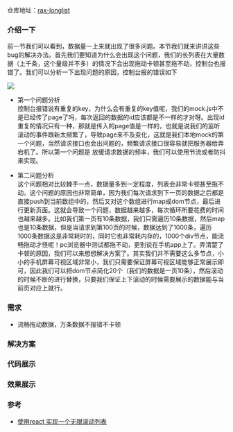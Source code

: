 仓库地址：[rax-longlist](https://github.com/XingGuoZM/native-module/tree/master/rax-longlist) 
### 介绍一下  
前一节我们可以看到，数据量一上来就出现了很多问题。本节我们就来讲讲这些bug的解决办法。首先我们要知道为什么会出现这个问题，我们的长列表在大量数据（上千条，这个量级并不多）的情况下会出现拖动卡顿甚至拖不动，控制台也报错了。我们可以分析一下出现问题的原因，控制台报的错误如下

![](https://img2020.cnblogs.com/blog/1347757/202008/1347757-20200818233701126-388781468.png)

- 第一个问题分析  
  控制台报错说有重复的key，为什么会有重复的key值呢，我们的mock.js中不是已经传了page了吗，每次返回的数据的id应该都是不一样的才对呀。出现id重复的情况只有一种，那就是传入的page值是一样的，也就是说我们的监听滚动的事件跟新太频繁了，导致page来不及变化，这就是我们本地mock的第一个问题，当然请求接口也会出问题的，频繁请求接口很容易就把服务器给弄宕机了。所以第一个问题是 放缓请求数据的频率，我们可以使用节流或者防抖来实现。

- 第二问题分析  
  这个问题相对比较棘手一点，数据量多到一定程度，列表会非常卡顿甚至拖不动。这个问题的原因也非常简单，因为我们每次请求到下一页的数据之后都是直接push到当前数组中的，然后又对这个数组进行map成dom节点，最后进行更新页面。这就会导致一个问题，数据越来越多，每次循环所要花费的时间也越来越多。比如我们第一页有10条数据，我们只需遍历10条数据，然后map也是10条数据，但是当请求到第100页的时候，数据达到了1000条，遍历1000条数据这是非常耗时的，同时它也非常耗内存的，1000个div节点，能流畅拖动才怪呢！pc浏览器中测试都拖不动，更别说在手机app上了。弄清楚了卡顿的原因，我们可以来想想解决方案了。其实我们并不需要这么多节点，小小的手机屏幕可视区域非常小，我们只需要保证屏幕可视区域能够正常展示即可，因此我们可以把dom节点简化20个（我们的数据是一页10条），然后滚动的时候不断的进行替换，只要我们保证上下滚动的时候需要展示的数据能与当前页对应上就行。


### 需求  
- 流畅拖动数据，万条数据不报错不卡顿

### 解决方案  

### 代码展示  

### 效果展示  

### 参考  

- [使用react 实现一个无限滚动列表](https://www.jianshu.com/p/d54d65d20b1c)  